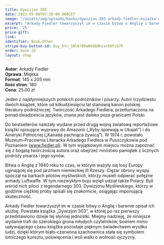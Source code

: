 ```yaml
---
title: Dywizjon 303
date: 2022-05-06T07:30:00.000CET
image: "/assets/img/uploads/books/dywizjon-303-arkady-fiedler-ksiazka-wersja-filmowa-oprawa-miekka.jpg"
excerpt: "Arkady Fiedler towarzyszył im w czasie bitwy o Anglię i barwnie opisał ich służbę. Powstała książka „Dywizjon 303, w której po raz pierwszy..."
price: '25' 
price-gift: 
link: 
identifier: Book-Other
stripe-buy-button-id: buy_btn_1Nl678Dw6kOQ9hzxc6UfzG7P
order: book-24
layout: shop
---
```

 
**Autor**: Arkady Fiedler  
**Oprawa**: Miękka   
**Format**: 145 x 205 mm  
**Ilość stron**: 180  
**Cena**: 25.00 zł


Jeden z najsłynniejszych polskich podróżników i pisarzy. Autor trzydziestu dwóch książek, które od kilkudziesięciu lat stanowią kanon polskiej literatury podróżniczej. Twórczość Arkadego Fiedlera, przetłumaczona na ponad dwadzieścia języków, znana jest daleko poza granicami Polski.

Do bestsellerów należały wydane przed drugą wojną światową reportażowe książki opisujące wyprawy do Amazonii („Ryby śpiewają w Ukajali”) i do Ameryki Północnej („Kanada pachnąca żywicą”). W 1974 r. powstało Muzeum-Pracownia Literacka Arkadego Fiedlera w Puszczykowie pod Poznaniem (www.fiedler.pl). W tym wyjątkowym miejscu można zapoznać się z bogatą twórczością autora oraz obejrzeć mnóstwo pamiątek z licznych podróży pisarza i jego synów.

Bitwa o Anglię z 1940 roku to czas, w którym ważyły się losy Europy uginającej się pod jarzmem niemieckiej III Rzeszy. Ciężar obrony wyspy spoczął na barkach pilotów myśliwskich, którzy musieli odpierać potężne armady Luftwaffe. W tym niezwykłym boju wzięli udział także Polacy. Byli wśród nich piloci z legendarnego 303. Dywizjonu Myśliwskiego, którzy w godzinie ciężkiej próby spisali się znakomicie, osiągając imponującą skuteczność.

Arkady Fiedler towarzyszył im w czasie bitwy o Anglię i barwnie opisał ich służbę. Powstała książka „Dywizjon 303”, w której po raz pierwszy przedstawiono dzieje tej słynnej jednostki. Miejmy nadzieję, że niniejsze wydanie trafi do szerokiego grona młodych czytelników, bowiem mimo upływającego czasu książka pozostaje pięknym świadectwem wysiłku ludzi, dzięki którym biało-czerwona szachownica stała się symbolem lotniczego kunsztu, poświęcenia i woli walki o wolność ojczyzny.